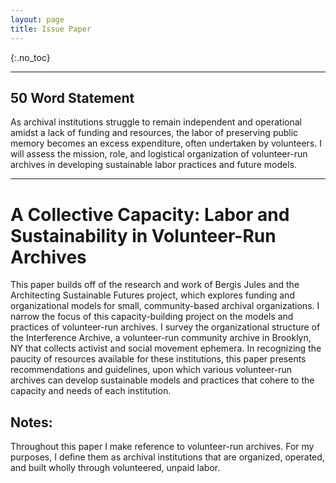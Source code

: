 ```yaml
---
layout: page
title: Issue Paper
---
```


{:.no_toc}

---
## 50 Word Statement

As archival institutions struggle to remain independent and operational amidst a lack of funding and resources, the labor of preserving public memory becomes an excess expenditure, often undertaken by volunteers. I will assess the mission, role, and logistical organization of volunteer-run archives in developing sustainable labor practices and future models.

------

# A Collective Capacity: Labor and Sustainability in Volunteer-Run Archives

This paper builds off of the research and work of Bergis Jules and the Architecting Sustainable Futures project, which explores funding and organizational models for small, community-based archival organizations. I narrow the focus of this capacity-building project on the models and practices of volunteer-run archives. I survey the organizational structure of the Interference Archive, a volunteer-run community archive in Brooklyn, NY that collects activist and social movement ephemera. In recognizing the paucity of resources available for these institutions, this paper presents recommendations and guidelines, upon which various volunteer-run archives can develop sustainable models and practices that cohere to the capacity and needs of each institution.

## Notes:

Throughout this paper I make reference to volunteer-run archives. For my purposes, I define them as archival institutions that are organized, operated, and built wholly through volunteered, unpaid labor.
